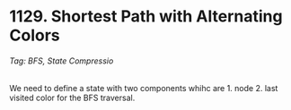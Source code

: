 # 1129. Shortest Path with Alternating Colors

###### Tag: BFS, State Compressio

We need to define a state with two components whihc are 1. node 2. last visited color for the BFS traversal.
